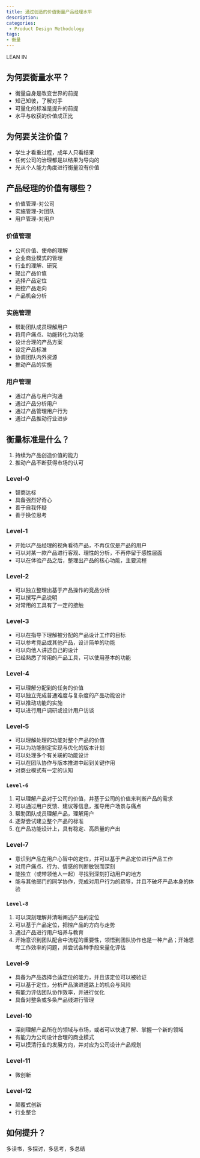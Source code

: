```yaml
---
title: 通过创造的价值衡量产品经理水平
description:
categories:
 - Product Design Methodology
tags:
- 衡量
---
```


LEAN IN

## 为何要衡量水平？

- 衡量自身是改变世界的前提
- 知己知彼，了解对手
- 可量化的标准是提升的前提
- 水平与收获的价值成正比


## 为何要关注价值？

- 学生才看重过程，成年人只看结果
- 任何公司的治理都是以结果为导向的
- 光从个人能力角度进行衡量没有价值



## 产品经理的价值有哪些？

- 价值管理-对公司
- 实施管理-对团队
- 用户管理-对用户



### 价值管理

- 公司价值、使命的理解
- 企业商业模式的管理
- 行业的理解、研究
- 提出产品价值
- 选择产品定位
- 把控产品走向
- 产品机会分析



### 实施管理

- 帮助团队成员理解用户
- 将用户痛点、功能转化为功能
- 设计合理的产品方案
- 设定产品标准
- 协调团队内外资源
- 推动产品的实施



### 用户管理

- 通过产品与用户沟通
- 通过产品分析用户
- 通过产品管理用户行为
- 通过产品推动行业进步



## 衡量标准是什么？

1. 持续为产品创造价值的能力
2. 推动产品不断获得市场的认可



### Level-0

- 智商达标
- 具备强烈好奇心
- 善于自我怀疑
- 善于换位思考

### Level-1

- 开始以产品经理的视角看待产品，不再仅仅是产品的用户
- 可以对某一款产品进行客观、理性的分析，不再停留于感性层面
- 可以在体验产品之后，整理出产品的核心功能，主要流程

### Level-2

- 可以独立整理出基于产品操作的竞品分析
- 可以撰写产品说明
- 对常用的工具有了一定的接触

### Level-3

- 可以在指导下理解被分配的产品设计工作的目标
- 可以参考竞品或其他产品，设计简单的功能
- 可以向他人讲述自己的设计
- 已经熟悉了常用的产品工具，可以使用基本的功能

### Level-4

- 可以理解分配到的任务的价值
- 可以独立完成普通难度与复杂度的产品功能设计
- 可以推动功能的实施
- 可以进行用户调研或设计用户访谈

### Level-5

- 可以理解处理的功能对整个产品的价值
- 可以为功能制定实现与优化的版本计划
- 可以处理多个有关联的功能设计
- 可以在团队协作与版本推进中起到关键作用
- 对商业模式有一定的认知

### `Level-6`

1. 可以理解产品对于公司的价值，并基于公司的价值来判断产品的需求
2. 可以通过用户反馈、建议等信息，推导用户场景与痛点
3. 帮助团队成员理解产品，理解用户
4. 逐渐尝试建立整个产品的标准
5. 在产品功能设计上，具有稳定、高质量的产出

### Level-7

- 意识到产品在用户心智中的定位，并可以基于产品定位进行产品工作
- 对用户痛点、行为、情感的判断敏锐而深刻
- 能独立（或带领他人一起）寻找到深刻打动用户的地方
- 能与其他部门的同学协作，完成对用户行为的疏导，并且不破坏产品本身的体验

### `Level-8`

1. 可以深刻理解并清晰阐述产品的定位
2. 可以基于产品定位，把控产品的方向与走势
3. 通过产品进行用户培养与教育
4. 开始意识到团队配合中流程的重要性，领悟到团队协作也是一种产品；开始思考工作效率的问题，并尝试各种手段来量化评估

### Level-9

- 具备为产品选择合适定位的能力，并且该定位可以被验证
- 可以基于定位，分析产品演进道路上的机会与风险
- 有能力评估团队协作效率，并进行优化
- 具备对整条或多条产品线进行管理

### Level-10

- 深刻理解产品所在的领域与市场，或者可以快速了解、掌握一个新的领域
- 有能力为公司设计合理的商业模式
- 可以摸清行业的发展方向，并对应为公司设计产品规划

### Level-11

- 微创新

### Level-12

- 颠覆式创新
- 行业整合


## 如何提升？

多读书，多探讨，多思考，多总结
